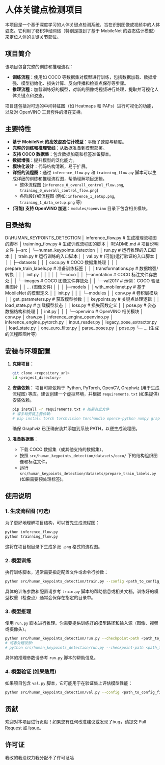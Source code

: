 # 人体关键点检测项目

本项目是一个基于深度学习的人体关键点检测系统，旨在识别图像或视频中的人体姿态。它利用了卷积神经网络（特别是提到了基于 MobileNet 的姿态估计模型）来定位人体的关键关节部位。

## 项目简介

该项目包含完整的训练和推理流程：
*   **训练流程**：使用如 COCO 等数据集对模型进行训练，包括数据加载、数据增强、模型初始化、损失计算、反向传播和检查点保存等步骤。
*   **推理流程**：加载训练好的模型，对新的图像或视频进行处理，提取并可视化人体关键点和姿态。

项目还包括对可选的中间特征图（如 Heatmaps 和 PAFs）进行可视化的功能，以及对 OpenVINO 工具套件的潜在支持。

## 主要特性

*   **基于 MobileNet 的高效姿态估计模型**：平衡了速度与精度。
*   **完整的训练和推理管线**：从数据准备到模型部署。
*   **支持 COCO 数据集**：包含数据加载和标签准备脚本。
*   **数据增强**：提升模型的泛化能力。
*   **模块化设计**：代码结构清晰，易于扩展。
*   **详细的流程图**：通过 `inference_flow.py` 和 `trainning_flow.py` 脚本可以生成详细的训练和推理流程图，帮助理解项目逻辑。
    *   整体流程图 (`inference_0_overall_control_flow.png`, `training_0_overall_control_flow.png`)
    *   各阶段详细流程图 (例如: `inference_1_setup.png`, `training_1_data_setup.png` 等)
*   **(可能) 支持 OpenVINO 加速**：`modules/openvino` 目录下包含相关模块。

## 目录结构
D:\HUMAN_KEYPOINTS_DETECTION
│ inference_flow.py # 生成推理流程图的脚本
│ trainning_flow.py # 生成训练流程图的脚本
│ README.md # 项目说明文件
├─src
│ └─human_keypoints_detection
│ │ run.py # 运行推理的入口脚本
│ │ train.py # 运行训练的入口脚本
│ │ val.py # (可能)运行验证的入口脚本
│ │
│ ├─datasets
│ │ │ coco.py # COCO 数据集处理
│ │ │ prepare_train_labels.py # 准备训练标签
│ │ │ transformations.py # 数据增强/转换
│ │ │ init.py
│ │ │
│ │ └─coco
│ │ ├─annotation # COCO 标注文件存放处
│ │ └─images # COCO 图像文件存放处
│ │ └─val2017 # 示例：COCO 验证集图片
│ │ ... (图像文件)
│ │
│ ├─models
│ │ with_mobilenet.py # 基于 MobileNet 的模型定义
│ │ init.py
│ │
│ └─modules
│ │ conv.py # 卷积层模块
│ │ get_parameters.py # 获取模型参数
│ │ keypoints.py # 关键点处理逻辑
│ │ load_state.py # 加载模型状态
│ │ loss.py # 损失函数定义
│ │ pose.py # 姿态数据结构和处理
│ │ init.py
│ │
│ └─openvino # OpenVINO 相关模块
│ conv.py
│ draw.py
│ inference_engine_openvino.py
│ inference_engine_pytorch.py
│ input_reader.py
│ legacy_pose_extractor.py
│ load_state.py
│ one_euro_filter.py
│ parse_poses.py
│ pose.py
└─ ... (生成的流程图图片等)


## 安装与环境配置

1.  **克隆项目**：
    ```bash
    git clone <repository_url>
    cd <project_directory>
    ```
2.  **安装依赖**：
    项目可能依赖于 Python, PyTorch, OpenCV, Graphviz (用于生成流程图) 等库。建议创建一个虚拟环境，并根据 `requirements.txt` (如果提供) 安装依赖。
    ```bash
    pip install -r requirements.txt # 如果有此文件
    # 或手动安装主要依赖:
    # pip install torch torchvision torchaudio opencv-python numpy graphviz
    ```
    确保 Graphviz 已正确安装并添加到系统 PATH，以便生成流程图。

3.  **准备数据集**：
    *   下载 COCO 数据集（或其他支持的数据集）。
    *   按照 `src/human_keypoints_detection/datasets/coco/` 下的结构组织图像和标注文件。
    *   运行 `src/human_keypoints_detection/datasets/prepare_train_labels.py` (如果需要预处理标签)。

## 使用说明

### 1. 生成流程图 (可选)

为了更好地理解项目结构，可以首先生成流程图：
```bash
python inference_flow.py
python trainning_flow.py
```
这将在项目根目录下生成多张 `.png` 格式的流程图。

### 2. 模型训练

执行训练脚本，通常需要指定配置文件或命令行参数：
```bash
python src/human_keypoints_detection/train.py --config <path_to_config_file> # 示例命令
```
具体的训练参数和配置请参考 `train.py` 脚本的帮助信息或相关文档。训练好的模型权重（检查点）通常会保存在指定的目录中。

### 3. 模型推理

使用 `run.py` 脚本进行推理。你需要提供训练好的模型路径和输入源（图像、视频或摄像头）。
```bash
python src/human_keypoints_detection/run.py --checkpoint-path <path_to_checkpoint> --images <path_to_image_folder_or_file>
# 或者处理视频:
# python src/human_keypoints_detection/run.py --checkpoint-path <path_to_checkpoint> --video <path_to_video_file_or_camera_id>
```
具体的推理参数请参考 `run.py` 脚本的帮助信息。

### 4. 模型验证 (如果适用)

如果项目包含 `val.py` 脚本，它可能用于在验证集上评估模型性能：
```bash
python src/human_keypoints_detection/val.py --config <path_to_config_file> --checkpoint <path_to_checkpoint> # 示例命令
```

## 贡献

欢迎对本项目进行贡献！如果您有任何改进建议或发现了bug，请提交 Pull Request 或 Issue。

## 许可证

我改的我没权力我分配不了许可证哈